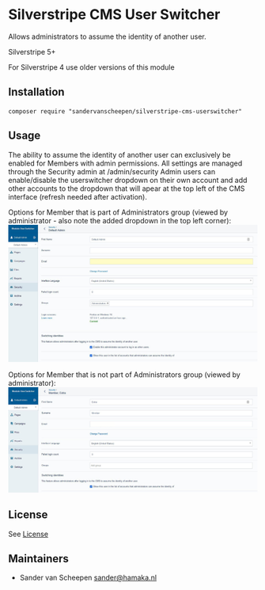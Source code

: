 # Silverstripe CMS User Switcher

Allows administrators to assume the identity of another user.

Silverstripe 5+

For Silverstripe 4 use older versions of this module

## Installation
```
composer require "sandervanscheepen/silverstripe-cms-userswitcher"
```

## Usage
The ability to assume the identity of another user can exclusively be enabled for Members with admin permissions.
All settings are managed through the Security admin at /admin/security
Admin users can enable/disable the userswitcher dropdown on their own account and add other accounts to the dropdown that will apear at the top left of the CMS interface (refresh needed after activation).

Options for Member that is part of Administrators group (viewed by administrator - also note the added dropdown in the top left corner):
![Settings for a Member record that is part of Administrators group](/docs/images/screen_security_admin.jpg?raw=true "Settings for a Member record that is part of Administrators group")

Options for Member that is not part of Administrators group (viewed by administrator):
![Settings for a Member record that is not part of Administrators group](/docs/images/screen_security_nonadmin.jpg?raw=true "Settings for a Member record that is not part of Administrators group")


## License
See [License](LICENSE.md)

## Maintainers
 * Sander van Scheepen <sander@hamaka.nl>
